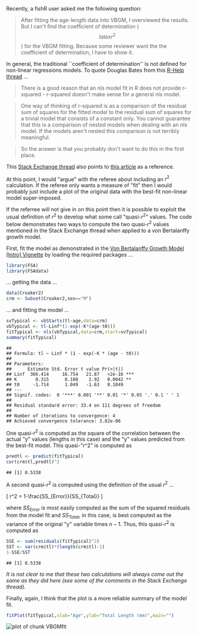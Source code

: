





Recently, a fishR user asked me the following question:

> After fitting the age-length data into VBGM, I overviewed the results. But I can't find the coefficient of determination ($$latex r^2$$) for the VBGM fitting. Because some reviewer want the the coefficient of determination, I have to show it.

In general, the traditional ``coefficient of determination'' is not defined for non-linear regressions models.  To quote Douglas Bates from this [R-Help thread](https://stat.ethz.ch/pipermail/r-help/2002-July/023461.html) ...

> There is a good reason that an nls model fit in R does not provide
> r-squared - r-squared doesn't make sense for a general nls model.

> One way of thinking of r-squared is as a comparison of the residual sum of
> squares for the fitted model to the residual sum of squares for a trivial
> model that consists of a constant only.  You cannot guarantee that this is a
> comparison of nested models when dealing with an nls model.  If the models
> aren't nested this comparison is not terribly meaningful.

> So the answer is that you probably don't want to do this in the first place.

This [Stack Exchange thread](http://stackoverflow.com/questions/14530770/calculating-r2-for-a-nonlinear-model) also points to [this article](http://www.ncbi.nlm.nih.gov/pmc/articles/PMC2892436/) as a reference.

At this point, I would "argue" with the referee about including an $r^2$ calculation.  If the referee only wants a measure of "fit" then I would probably just include a plot of the original data with the best-fit non-linear model super-imposed.

If the referree will not give in on this point then it is possible to exploit the usual definition of $r^2$ to develop what some call "quasi-$r^2$" values.  The code below demonstrates two ways to compute the two quasi-$r^2$ values mentioned in the Stack Exchange thread when applied to a von Bertalanffy growth model.

First, fit the model as demonstrated in the [Von Bertalanffy Growth Model (Intro) Vignette](https://5c3dc6c1-a-62cb3a1a-s-sites.googlegroups.com/site/fishrfiles/gnrl/VonBertalanffy.pdf) by loading the required packages ...


```r
library(FSA)
library(FSAdata)
```


... getting the data ...


```r
data(Croaker2)
crm <- Subset(Croaker2,sex=="M")
```


... and fitting the model ...


```r
svTypical <- vbStarts(tl~age,data=crm)
vbTypical <- tl~Linf*(1-exp(-K*(age-t0)))
fitTypical <- nls(vbTypical,data=crm,start=svTypical)
summary(fitTypical)
```

```
## 
## Formula: tl ~ Linf * (1 - exp(-K * (age - t0)))
## 
## Parameters:
##      Estimate Std. Error t value Pr(>|t|)    
## Linf  366.414     16.754   21.87   <2e-16 ***
## K       0.315      0.108    2.92   0.0042 ** 
## t0     -1.714      1.049   -1.63   0.1049    
## ---
## Signif. codes:  0 '***' 0.001 '**' 0.01 '*' 0.05 '.' 0.1 ' ' 1
## 
## Residual standard error: 33.4 on 111 degrees of freedom
## 
## Number of iterations to convergence: 4 
## Achieved convergence tolerance: 3.82e-06
```


One quasi-$r^2$ is computed as the square of the correlation between the actual "y" values (lengths in this case) and the "y" values predicted from the best-fit model.  This quasi-"r^2" is computed as


```r
predtl <- predict(fitTypical)
cor(crm$tl,predtl)^2
```

```
## [1] 0.5338
```


A second quasi-$r^2$ is computed using the definition of the usual $r^2$ ...

\[ r^2 = 1-\frac{SS_{Error}}{SS_{Total}} \]

where $SS_{Error}$ is most easily computed as the sum of the squared residuals from the model fit and $SS_{Total}$, in this case, is best computed as the variance of the original "y" variable times $n-1$.  Thus, this quasi-$r^2$ is computed as


```r
SSE <- sum(residuals(fitTypical)^2)
SST <- var(crm$tl)*(length(crm$tl)-1)
1-SSE/SST
```

```
## [1] 0.5338
```


*It is not clear to me that these two calculations will always come out the same as they did here (see some of the comments in the Stack Exchange thread).*

Finally, again, I think that the plot is a more reliable summary of the model fit.


```r
fitPlot(fitTypical,xlab="Age",ylab="Total Length (mm)",main="")
```

![plot of chunk VBGMfit](figure/VBGMfit.png) 

